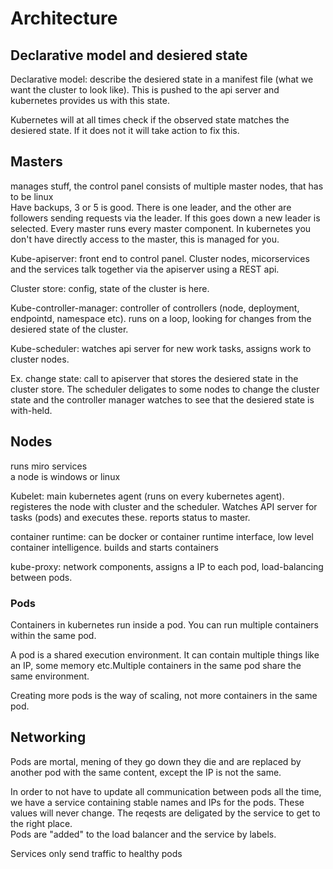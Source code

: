 # Architecture

## Declarative model and desiered state

Declarative model: describe the desiered state in a manifest file (what we want the cluster to look like). This is pushed to the api server and kubernetes provides us with this state.

Kubernetes will at all times check if the observed state matches the desiered state. If it does not it will take action to fix this.

## Masters

manages stuff, the control panel consists of multiple master nodes, that has to be linux\
Have backups, 3 or 5 is good. There is one leader, and the other are followers sending requests via the leader. If this goes down a new leader is selected. Every master runs every master component.
In kubernetes you don't have directly access to the master, this is managed for you.

Kube-apiserver: front end to control panel. Cluster nodes, micorservices and the services talk together via the apiserver using a REST api.

Cluster store: config, state of the cluster is here.

Kube-controller-manager: controller of controllers (node, deployment, endpointd, namespace etc). runs on a loop, looking for changes from the desiered state of the cluster.

Kube-scheduler: watches api server for new work tasks, assigns work to cluster nodes.

Ex. change state: call to apiserver that stores the desiered state in the cluster store. The scheduler deligates to some nodes to change the cluster state and the controller manager watches to see that the desiered state is with-held.

## Nodes

runs miro services\
a node is windows or linux

Kubelet: main kubernetes agent (runs on every kubernetes agent). registeres the node with cluster and the scheduler. Watches API server for tasks (pods) and executes these. reports status to master.

container runtime: can be docker or container runtime interface, low level container intelligence. builds and starts containers

kube-proxy: network components, assigns a IP to each pod, load-balancing between pods.

### Pods

Containers in kubernetes run inside a pod. You can run multiple containers within the same pod.

A pod is a shared execution environment. It can contain multiple things like an IP, some memory etc.Multiple containers in the same pod share the same environment.

Creating more pods is the way of scaling, not more containers in the same pod.

## Networking

Pods are mortal, mening of they go down they die and are replaced by another pod with the same content, except the IP is not the same.

In order to not have to update all communication between pods all the time, we have a service containing stable names and IPs for the pods. These values will never change. The reqests are deligated by the service to get to the right place.\
Pods are "added" to the load balancer and the service by labels.

Services only send traffic to healthy pods
